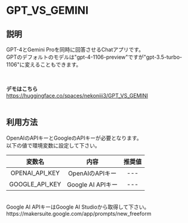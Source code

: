 # GPT_VS_GEMINI
 
## 説明
GPT-4とGemini Proを同時に回答させるChatアプリです。<br>
GPTのデフォルトのモデルは"gpt-4-1106-preview"ですが"gpt-3.5-turbo-1106"に変えることもできます。<br>

<br>

**デモはこちら** <br>
https://huggingface.co/spaces/nekoniii3/GPT_VS_GEMINI
<br><br>

## 利用方法

OpenAIのAPIキーとGoogleのAPIキーが必要となります。<br>
以下の値で環境変数に設定して下さい。   <br>

| 変数名 | 内容 | 推奨値 |
| :---:  | :---:  | :---:  |
| OPENAI_API_KEY | OpenAIのAPIキー | --- |
| GOOGLE_API_KEY | Google AI APIキー | --- |

<br>
Google AI APIキーはGoogle AI Studioから取得して下さい。<br>
https://makersuite.google.com/app/prompts/new_freeform

<br>